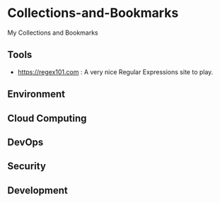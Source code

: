 # Collections-and-Bookmarks
My Collections and Bookmarks

## Tools

- https://regex101.com : A very nice Regular Expressions site to play.

## Environment

## Cloud Computing

## DevOps

## Security

## Development

